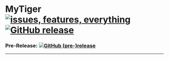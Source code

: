 # MyTiger [![issues, features, everything](https://img.shields.io/badge/Issues%2C%20Features%2C%20Everything!-Trello-blue.svg?style=%22for-the-badge%22)](https://trello.com/b/TgeRw6BS)[![GitHub release](https://img.shields.io/github/release/nywillb/MyTiger.svg?style=for-the-badge)](https://github.com/nywillb/MyTiger/releases)
### Pre-Release: [![GitHub (pre-)release](https://img.shields.io/github/release/nywillb/mytiger/all.svg?style=for-the-badge)](https://github.com/nywillb/MyTiger/releases)

---